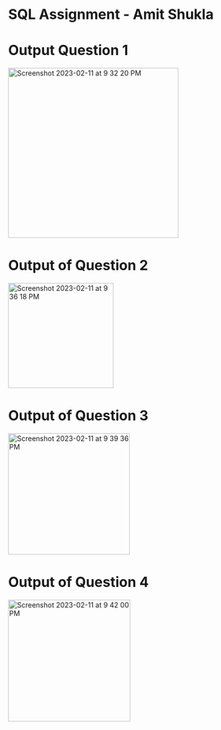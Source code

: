 # SQL Assignment - Amit Shukla
# Output Question 1
<img width="346" alt="Screenshot 2023-02-11 at 9 32 20 PM" src="https://user-images.githubusercontent.com/122515454/218268188-e6dae16f-f4a1-4303-a765-7257af7f6eb0.png">

# Output of Question 2
<img width="214" alt="Screenshot 2023-02-11 at 9 36 18 PM" src="https://user-images.githubusercontent.com/122515454/218268341-8859c08c-28b3-42b6-9a65-60882e8e1fcc.png">

# Output of Question 3
<img width="247" alt="Screenshot 2023-02-11 at 9 39 36 PM" src="https://user-images.githubusercontent.com/122515454/218268492-b23a6416-0e3c-4b25-9019-be302133162b.png">

# Output of Question 4
<img width="248" alt="Screenshot 2023-02-11 at 9 42 00 PM" src="https://user-images.githubusercontent.com/122515454/218268626-9c755d07-76f7-473c-8660-1a84ff99088b.png">
